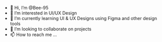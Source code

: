 - 👋 Hi, I’m @Bee-95
- 👀 I’m interested in UI/UX Design
- 🌱 I’m currently learning UI & UX Designs using Figma and other design tools
- 💞️ I’m looking to collaborate on projects
- 📫 How to reach me ...

<!---
Bee-95/Bee-95 is a ✨ special ✨ repository because its `README.md` (this file) appears on your GitHub profile.
You can click the Preview link to take a look at your changes.
--->
